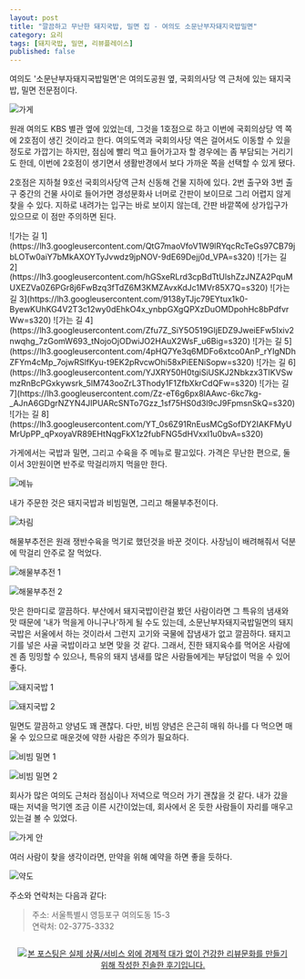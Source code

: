 ```yaml
---
layout: post
title: "깔끔하고 무난한 돼지국밥, 밀면 집 - 여의도 소문난부자돼지국밥밀면"
category: 요리
tags: [돼지국밥, 밀면, 리뷰플레이스]
published: false
---
```


여의도 '소문난부자돼지국밥밀면'은 
여의도공원 옆, 국회의사당 역 근처에 있는 돼지국밥, 밀면 전문점이다.

![가게](https://lh3.googleusercontent.com/YT_0s6Z91RnEusMCgSofDY2IAKFMyUMrUpPP_qPxoyaVR89EHtNqgFkX1z2fubFNG5dHVxxI1u0bvA=s560)

원래 여의도 KBS 별관 옆에 있었는데,
그것을 1호점으로 하고
이번에 국회의상당 역 쪽에 2호점이 생긴 것이라고 한다.
여의도역과 국회의사당 역은 걸어서도 이동할 수 있을 정도로 가깝기는 하지만,
점심에 빨리 먹고 들어가고자 할 경우에는 좀 부담되는 거리기도 한데,
이번에 2호점이 생기면서 생활반경에서 보다 가까운 쪽을 선택할 수 있게 됐다.

2호점은 지하철 9호선 국회의사당역 근처 신동해 건물 지하에 있다.
2번 출구와 3번 출구 중간의 건물 사이로 들어가면
경성문화사 너머로 간판이 보이므로
그리 어렵지 않게 찾을 수 있다.
지하로 내려가는 입구는 바로 보이지 않는데,
간판 바깥쪽에 상가입구가 있으므로 이 점만 주의하면 된다.

<p class="center" markdown="1">
![가는 길 1](https://lh3.googleusercontent.com/QtG7maoVfoV1W9lRYqcRcTeGs97CB79jbLOTw0aiY7bMkAXOYTyJvwdz9jpNOV-9dE69Dejj0d_VPA=s320)
![가는 길 2](https://lh3.googleusercontent.com/hGSxeRLrd3cpBdTtUlshZzJNZA2PquMUXEZVa0Z6PGr8j6FwBzq3fTdZ6M3KMZAvxKdJc1MVr85X7Q=s320)
![가는 길 3](https://lh3.googleusercontent.com/9138yTJjc79EYtux1k0-ByewKUhKG4V2T3c12wy0dEhkO4x_ynbpGXgQPXzDuOMDpohHc8bPdfvrWw=s320)
![가는 길 4](https://lh3.googleusercontent.com/Zfu7Z_SiY5O519GIjEDZ9JweiEFw5Ixiv2nwqhg_7zGomW693_tNojoOjODwiJO2HAuX2WsF_u6Big=s320)
![가는 길 5](https://lh3.googleusercontent.com/4pHQ7Ye3q6MDFo6xtco0AnP_rYIgNDhZFYm4cMp_7ojwRSlfKyu-t9EK2pRvcwOhi58xPiEENiSopw=s320)
![가는 길 6](https://lh3.googleusercontent.com/YJXRY50H0tgiSiUSKJ2Nbkzx3TIKVSwmzRnBcPGxkywsrk_5lM743ooZrL3Thody1F1ZfbXkrCdQFw=s320)
![가는 길 7](https://lh3.googleusercontent.com/Zz-eT6g6px8lAAwc-6kc7kg-_AJnA6GDgrNZYN4JIPUARcSNTo7Gzz_1sf75HS0d3l9cJ9FpmsnSkQ=s320)
![가는 길 8](https://lh3.googleusercontent.com/YT_0s6Z91RnEusMCgSofDY2IAKFMyUMrUpPP_qPxoyaVR89EHtNqgFkX1z2fubFNG5dHVxxI1u0bvA=s320)
</p>

가게에서는 국밥과 밀면, 그리고 수육을 주 메뉴로 팔고있다.
가격은 무난한 편으로, 둘이서 3만원이면 반주로 막걸리까지 먹을만 한다.

![메뉴](https://lh3.googleusercontent.com/ECPFye5lQMS1xUEZQBp7qIfp_HHTBUx_DCPNh1Kc_ID8t7-yJzElKIq8UzL8FfVcA8GVSMfNsqphNw=s560)

내가 주문한 것은 돼지국밥과 비빔밀면, 그리고 해물부추전이다.

![차림](https://lh3.googleusercontent.com/_J7Lk9M6CK1_gCIsH2NxGzJMgJwjQNL4bR9MZ5yXn0eO3H09DJxzcvVHG_LDBmIQujI76PA-9__Mwg=s560)

해물부추전은 원래 쟁반수육을 먹기로 했던것을 바꾼 것이다.
사장님이 배려해줘서 덕분에 막걸리 안주로 잘 먹었다.

![해물부추전 1](https://lh3.googleusercontent.com/WAeM71WrtHnX5VRGUeWO48fd1umFMGfiTOL4qhLxcJYON2DEIKEyQs7hgHfnhYG9F-5P0RMfIR4Tlg=s640)

![해물부추전 2](https://lh3.googleusercontent.com/UQEdJ4KHwDpomSvcm6cwfJhbEFKM-7BWGk8PbvCIab3vag5h3DaXSmMb3RNs2TbJbndIYZ61axX_Lw=s640)

맛은 한마디로 깔끔하다.
부산에서 돼지국밥이란걸 봤던 사람이라면
그 특유의 냄새와 맛 때문에 '내가 먹을게 아니구나'하게 될 수도 있는데,
소문난부자돼지국밥밀면의 돼지국밥은 서울에서 하는 것이라서 그런지
고기와 국물에 잡냄새가 없고 깔끔하다.
돼지고기를 넣은 사골 국밥이라고 보면 맞을 것 같다.
그래서, 진한 돼지육수를 먹어온 사람에겐 좀 밍밍할 수 있으나,
특유의 돼지 냄새를 많은 사람들에게는 부담없이 먹을 수 있어 좋다.

![돼지국밥 1](https://lh3.googleusercontent.com/n_ESEx42NSlpJ5HKyUxNQqSCNResuy--2yclNQDhak4a-f2a2a8qUi0TcurColu13VWOGoRCsxPeZA=s640)

![돼지국밥 2](https://lh3.googleusercontent.com/OrEQ3tn8gRd4Qgkz0PbMnMedzRhbkJOwKnQ0_LGB39jDD6Tqyfa4LhtUFObCN3F0pAVEihMlkdQn6Q=s640)

밀면도 깔끔하고 양념도 꽤 괜찮다.
다만, 비빔 양념은 은근히 매워 하나를 다 먹으면 매울 수 있으므로
매운것에 약한 사람은 주의가 필요하다.

![비빔 밀면 1](https://lh3.googleusercontent.com/1EnpTxwcMLe6aVHPaop3kR2Ui_kdJXMbgtDvxt3RsFubDmuafZHB_kzSPdqWXpGp6edEZ4FksSCNMg=s640)

![비빔 밀면 2](https://lh3.googleusercontent.com/2jyKvGU361kGrCH8GfBe7XBGmiyoN5RtCtrb_RLo6-VuzUx8RTIUGNqkW1LAuz7NBA0M4slPREb2Sg=s640)

회사가 많은 여의도 근처라 점심이나 저녁으로 먹으러 가기 괜찮을 것 같다.
내가 갔을 때는 저녁을 먹기엔 조금 이른 시간이었는데,
회사에서 온 듯한 사람들이 자리를 매우고 있는걸 볼 수 있었다.

![가게 안](https://lh3.googleusercontent.com/e_L3eyOoCGqy0WtvGpoDurnfr0K3QGUQ_xGPrwpHY3PfFoybuynyhjsJNr7FLTNIVfeH4BZrLH2jBQ=s560)

여러 사람이 찾을 생각이라면,
만약을 위해 예약을 하면 좋을 듯하다.

![약도](https://lh3.googleusercontent.com/-IBTkIhnXG78/WfCVkZ8E8mI/AAAAAAAAaAY/wREhkarhGBkrtRoIfsLD1QmkbiFNUp4hACE0YBhgL/s560/somunnan-buja-dwaeji-gukbap-milmyeon-restaurant-map.gif)

주소와 연락처는 다음과 같다:

> 주소: 서울특별시 영등포구 여의도동 15-3  
> 연락처: 02-3775-3332



<div style="text-align: center; padding: 1em;"><a href="http://reviewplace.co.kr/detail.php?number=10109" target="_blank"><img src="http://reviewplace.co.kr/blog_traffic.php?key=MTAxMDl8cmV6bm9h" border="0" alt="본 포스팅은 실제 상품/서비스 외에 경제적 대가 없이 건강한 리뷰문화를 만들기 위해 작성한 진솔한 후기입니다."></a></div>
